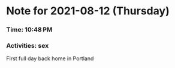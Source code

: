 # Note for 2021-08-12 (Thursday)
### Time: 10:48 PM
### Activities: sex

First full day back home in Portland
